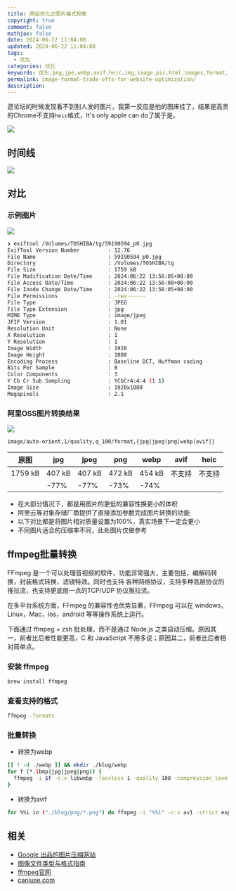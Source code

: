 ```yaml
---
title: 网站优化之图片格式权衡
copyright: true
comment: false
mathjax: false
date: 2024-06-22 11:04:08
updated: 2024-06-22 11:04:08
tags:
  - 优化
categories: 优化
keywords: 优化,png,jpe,webp,avif,heic,img,image,pic,html,images,format,optimization,website
permalink: image-format-trade-offs-for-website-optimization/
description:
---
```

逛论坛的时候发现看不到别人发的图片，我第一反应是他的图床挂了，结果是高贵的Chrome不支持`heic`格式，It's only apple can do了属于是。

<!-- more -->

![](https://img.tucang.cc/api/image/show/531ee52a7c90758f589d3f4eba206d92)

## 时间线

![](https://img.tucang.cc/api/image/show/5ffa6d974e751dc3f65a4b23a26710b4)

## 对比

### 示例图片

![](https://img.tucang.cc/api/image/show/a29260d7943879af4279717b8c9a9ef3)

```bash
❯ exiftool /Volumes/TOSHIBA/tg/59190594_p0.jpg 
ExifTool Version Number         : 12.76
File Name                       : 59190594_p0.jpg
Directory                       : /Volumes/TOSHIBA/tg
File Size                       : 1759 kB
File Modification Date/Time     : 2024:06:22 13:56:05+08:00
File Access Date/Time           : 2024:06:22 13:56:08+08:00
File Inode Change Date/Time     : 2024:06:22 13:56:05+08:00
File Permissions                : -rwx------
File Type                       : JPEG
File Type Extension             : jpg
MIME Type                       : image/jpeg
JFIF Version                    : 1.01
Resolution Unit                 : None
X Resolution                    : 1
Y Resolution                    : 1
Image Width                     : 1920
Image Height                    : 1080
Encoding Process                : Baseline DCT, Huffman coding
Bits Per Sample                 : 8
Color Components                : 3
Y Cb Cr Sub Sampling            : YCbCr4:4:4 (1 1)
Image Size                      : 1920x1080
Megapixels                      : 2.1
```

### 阿里OSS图片转换结果

![](https://img.tucang.cc/api/image/show/16e064e3fdd0a826db3f63b222fdf5ab)

```txt
image/auto-orient,1/quality,q_100/format,{jpg|jpeg|png|webp|avif|}
```

| 原图      | jpg    | jpeg   | png    | webp   | avif | heic |
| ------- | ------ | ------ | ------ | ------ | ---- | ---- |
| 1759 kB | 407 kB | 407 kB | 472 kB | 454 kB | 不支持  | 不支持  |
|         | -77%   | -77%   | -73%   | -74%   |      |      |

- 在大部分情况下，都是用图片的更低的兼容性换更小的体积
- 阿里云等对象存储厂商提供了直接添加参数完成图片转换的功能
- 以下对比都是将图片相对质量设置为100%，真实场景下一定会更小
- 不同图片适合的压缩率不同，此处图片仅做参考

## ffmpeg批量转换

FFmpeg 是一个可以处理音视频的软件，功能非常强大，主要包括，编解码转换，封装格式转换，滤镜特效。同时也支持 各种网络协议，支持多种高层协议的推拉流，也支持更底层一点的TCP/UDP 协议推拉流。

在多平台系统方面，FFmpeg 的兼容性也优势显著，FFmpeg 可以在 windows，Linux，Mac，ios，android 等等操作系统上运行。

下面通过 ffmpeg + zsh 批处理，而不是通过 Node.js 之类自动压缩。原因其一，前者比后者性能更高，C 和 JavaScript 不用多说；原因其二，前者比后者相对简单点。

### 安装 ffmpeg

```bash
brew install ffmpeg
```

### 查看支持的格式

```bash
ffmpeg -formats
```

### 批量转换

- 转换为webp

```bash
[[ ! -d ./webp ]] && mkdir ./blog/webp
for f (*.(bmp|jpg|jpeg|png)) {
  ffmpeg -i $f -c:v libwebp -lossless 1 -quality 100 -compression_level 6 ./blog/webp/${f%.*}.webp
}
```

- 转换为avif

```bash
for %%i in ("./blog/png/*.png") do ffmpeg -i "%%i" -c:v av1 -strict experimental -b:v 0 -crf 30 "./blog/avif/%%~ni.avif"
```

## 相关

- [Google 出品的图片压缩网站](https://squoosh.app/)
- [图像文件类型与格式指南](https://developer.mozilla.org/zh-CN/docs/Web/Media/Formats/Image_types)
- [ffmpeg官网](https://www.ffmpeg.org/download.html)
- [caniuse.com](https://caniuse.com/)
